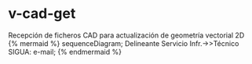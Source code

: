 # v-cad-get

Recepción de ficheros CAD para actualización de geometría vectorial 2D  
{% mermaid %}
sequenceDiagram;
  Delineante Servicio Infr.->>Técnico SIGUA: e-mail;
{% endmermaid %}
